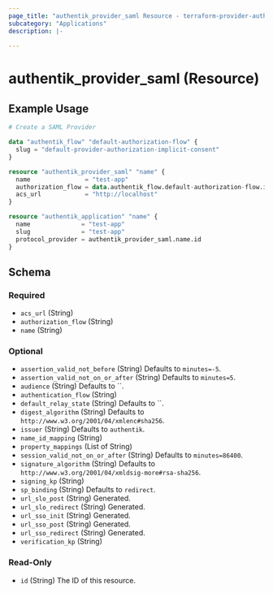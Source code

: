 ```yaml
---
page_title: "authentik_provider_saml Resource - terraform-provider-authentik"
subcategory: "Applications"
description: |-
  
---
```


# authentik_provider_saml (Resource)



## Example Usage

```terraform
# Create a SAML Provider

data "authentik_flow" "default-authorization-flow" {
  slug = "default-provider-authorization-implicit-consent"
}

resource "authentik_provider_saml" "name" {
  name               = "test-app"
  authorization_flow = data.authentik_flow.default-authorization-flow.id
  acs_url            = "http://localhost"
}

resource "authentik_application" "name" {
  name              = "test-app"
  slug              = "test-app"
  protocol_provider = authentik_provider_saml.name.id
}
```

<!-- schema generated by tfplugindocs -->
## Schema

### Required

- `acs_url` (String)
- `authorization_flow` (String)
- `name` (String)

### Optional

- `assertion_valid_not_before` (String) Defaults to `minutes=-5`.
- `assertion_valid_not_on_or_after` (String) Defaults to `minutes=5`.
- `audience` (String) Defaults to ``.
- `authentication_flow` (String)
- `default_relay_state` (String) Defaults to ``.
- `digest_algorithm` (String) Defaults to `http://www.w3.org/2001/04/xmlenc#sha256`.
- `issuer` (String) Defaults to `authentik`.
- `name_id_mapping` (String)
- `property_mappings` (List of String)
- `session_valid_not_on_or_after` (String) Defaults to `minutes=86400`.
- `signature_algorithm` (String) Defaults to `http://www.w3.org/2001/04/xmldsig-more#rsa-sha256`.
- `signing_kp` (String)
- `sp_binding` (String) Defaults to `redirect`.
- `url_slo_post` (String) Generated.
- `url_slo_redirect` (String) Generated.
- `url_sso_init` (String) Generated.
- `url_sso_post` (String) Generated.
- `url_sso_redirect` (String) Generated.
- `verification_kp` (String)

### Read-Only

- `id` (String) The ID of this resource.


